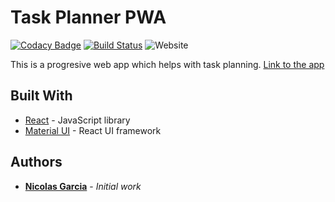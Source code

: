 # Task Planner PWA


[![Codacy Badge](https://api.codacy.com/project/badge/Grade/e466f8ddfe6e49c4b4cf69b09d792b04)](https://app.codacy.com/app/nicoga97/Task-Planner-React-PWA?utm_source=github.com&utm_medium=referral&utm_content=nicoga97/Task-Planner-React-PWA&utm_campaign=Badge_Grade_Dashboard)
[![Build Status](https://travis-ci.com/nicoga97/Task-Planner-React-PWA.svg?branch=master)](https://travis-ci.com/nicoga97/Task-Planner-React-PWA)
![Website](https://img.shields.io/website-up-down-green-red/https/task-planner-d38da.firebaseapp.com.svg?label=Firebase)

This is a progresive web app which helps with task planning.
[Link to the app](https://task-planner-d38da.firebaseapp.com/mainView) 


## Built With

* [React](https://reactjs.org/) - JavaScript library
* [Material UI](https://material-ui.com/) - React UI framework

## Authors

* **[Nicolas Garcia](https://github.com/nicoga97)** - *Initial work* 
